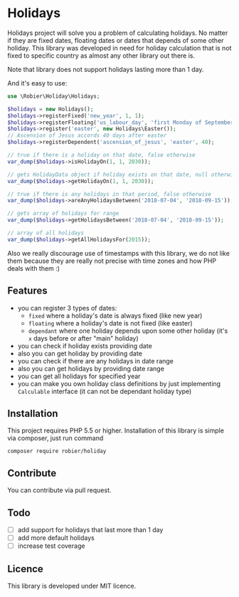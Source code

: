 Holidays
========

Holidays project will solve you a problem of calculating holidays. No matter if they are 
fixed dates, floating dates or dates that depends of some other holiday. This library
was developed in need for holiday calculation that is not fixed to specific country as
almost any other library out there is.

Note that library does not support holidays lasting more than 1 day.

And it's easy to use:

```PHP
use \Robier\Holiday\Holidays;

$holidays = new Holidays();
$holidays->registerFixed('new_year', 1, 1);
$holidays->registerFloating('us_labour_day', 'first Monday of September');
$holidays->register('easter', new Holidays\Easter());
// Ascension of Jesus accords 40 days after easter
$holidays->registerDependent('ascension_of_jesus', 'easter', 40);

// true if there is a holiday on that date, false otherwise
var_dump($holidays->isHolidayOn(1, 1, 2030));

// gets HolidayData object if holiday exists on that date, null otherwise
var_dump($holidays->getHolidayOn(1, 1, 2030));

// true if there is any holidays in that period, false otherwise
var_dump($holidays->areAnyHolidaysBetween('2018-07-04', '2018-09-15'));

// gets array of holidays for range
var_dump($holidays->getHolidaysBetween('2018-07-04', '2018-09-15'));

// array of all holidays
var_dump($holidays->getAllHolidaysFor(2015));
```

Also we really discourage use of timestamps with this library, we do not like them
because they are really not precise with time zones and how PHP deals with them :)

Features
--------

- you can register 3 types of dates:
    - `fixed` where a holiday's date is always fixed (like new year)
    - `floating` where a holiday's date is not fixed (like easter)
    - `dependant` where one holiday depends upon some other holiday (it's `x` days before 
    or after "main" holiday)
- you can check if holiday exists providing date
- also you can get holiday by providing date
- you can check if there are any holidays in date range
- also you can get holidays by providing date range
- you can get all holidays for specified year
- you can make you own holiday class definitions by just implementing `Calculable` interface
(it can not be dependant holiday type)

Installation
------------

This project requires PHP 5.5 or higher.
Installation of this library is simple via composer, just run command

    composer require robier/holiday


Contribute
----------

You can contribute via pull request.

Todo
----

- [ ] add support for holidays that last more than 1 day
- [ ] add more default holidays
- [ ] increase test coverage

Licence
-------

This library is developed under MIT licence.
